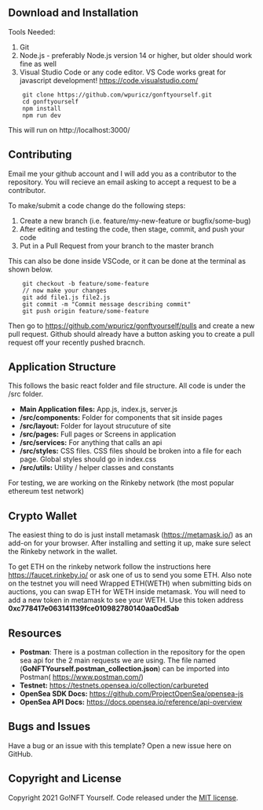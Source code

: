 ## Download and Installation

Tools Needed:
1. Git
2. Node.js - preferably Node.js version 14 or higher, but older should work fine as well
3. Visual Studio Code or any code editor. VS Code works great for javascript development! https://code.visualstudio.com/

```
    git clone https://github.com/wpuricz/gonftyourself.git
    cd gonftyourself
    npm install
    npm run dev
```

This will run on http://localhost:3000/

## Contributing

Email me your github account and I will add you as a contributor to the repository. You will recieve an email asking to accept a request to be a contributor. 

To make/submit a code change do the following steps:

1. Create a new branch (i.e. feature/my-new-feature or bugfix/some-bug)
2. After editing and testing the code, then stage, commit, and push your code
3. Put in a Pull Request from your branch to the master branch

This can also be done inside VSCode, or it can be done at the terminal as shown below.

```
    git checkout -b feature/some-feature
    // now make your changes
    git add file1.js file2.js
    git commit -m "Commit message describing commit"
    git push origin feature/some-feature
```

Then go to https://github.com/wpuricz/gonftyourself/pulls and create a new pull request. Github should already have a button asking you to create a pull request off your recently pushed bracnch.


## Application Structure
This follows the basic react folder and file structure. All code is under the /src folder.

* **Main Application files:** App.js, index.js, server.js 
* **/src/components:** Folder for components that sit inside pages
* **/src/layout:** Folder for layout strucuture of site
* **/src/pages:** Full pages or Screens in application
* **/src/services:** For anything that calls an api
* **/src/styles:** CSS files. CSS files should be broken into a file for each page. Global styles should go in index.css
* **/src/utils:** Utility / helper classes and constants

For testing, we are working on the Rinkeby network (the most popular ethereum test network)

## Crypto Wallet
The easiest thing to do is just install metamask (https://metamask.io/) as an add-on for your browser. After installing and setting it up, make sure select the Rinkeby network in the wallet. 

To get ETH on the rinkeby network follow the instructions here https://faucet.rinkeby.io/ or ask one of us to send you some ETH. Also note on the testnet you will need Wrapped ETH(WETH) when submitting bids on auctions, you can swap ETH for WETH inside metamask. You will need to add a new token in metamask to see your WETH. Use this token address **0xc778417e063141139fce010982780140aa0cd5ab**

## Resources
* **Postman**: There is a postman collection in the repository for the open sea api for the 2 main requests we are using. The file named (**GoNFTYourself.postman_collection.json**) can be imported into Postman( https://www.postman.com/) 
* **Testnet:** https://testnets.opensea.io/collection/carbureted
* **OpenSea SDK Docs:** https://github.com/ProjectOpenSea/opensea-js
* **OpenSea API Docs:** https://docs.opensea.io/reference/api-overview


## Bugs and Issues

Have a bug or an issue with this template? Open a new issue here on GitHub.

## Copyright and License

Copyright 2021 Go!NFT Yourself. Code released under the [MIT license](LICENSE).


